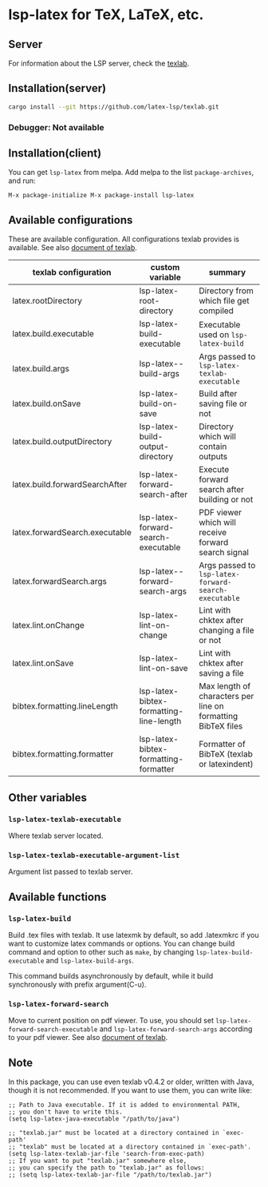 lsp-latex for TeX, LaTeX, etc.
==========

## Server
For information about the LSP server, check the [texlab](https://texlab.netlify.app/).

## Installation(server)
``` bash
cargo install --git https://github.com/latex-lsp/texlab.git
```
### Debugger: Not available

## Installation(client)
You can get `lsp-latex` from melpa. Add melpa to the list `package-archives`,
and run:
```
M-x package-initialize M-x package-install lsp-latex
```

## Available configurations
These are available configuration. All configurations texlab provides is available.
See also [document of texlab](https://texlab.netlify.app/docs/reference/configuration).

| texlab configuration           | custom variable                         | summary                                                      |
|--------------------------------|-----------------------------------------|--------------------------------------------------------------|
| latex.rootDirectory            | lsp-latex-root-directory                | Directory from which file get compiled                       |
| latex.build.executable         | lsp-latex-build-executable              | Executable used on `lsp-latex-build`                         |
| latex.build.args               | lsp-latex--build-args                   | Args passed to `lsp-latex-texlab-executable`                 |
| latex.build.onSave             | lsp-latex-build-on-save                 | Build after saving file or not                               |
| latex.build.outputDirectory    | lsp-latex-build-output-directory        | Directory which will contain outputs                         |
| latex.build.forwardSearchAfter | lsp-latex-forward-search-after          | Execute forward search after building or not                 |
| latex.forwardSearch.executable | lsp-latex-forward-search-executable     | PDF viewer which will receive forward search signal          |
| latex.forwardSearch.args       | lsp-latex--forward-search-args          | Args passed to `lsp-latex-forward-search-executable`         |
| latex.lint.onChange            | lsp-latex-lint-on-change                | Lint with chktex after changing a file or not                |
| latex.lint.onSave              | lsp-latex-lint-on-save                  | Lint with chktex after saving a file                         |
| bibtex.formatting.lineLength   | lsp-latex-bibtex-formatting-line-length | Max length of characters per line on formatting BibTeX files |
| bibtex.formatting.formatter    | lsp-latex-bibtex-formatting-formatter   | Formatter of BibTeX (texlab or latexindent)                  |

## Other variables
### `lsp-latex-texlab-executable`
Where texlab server located.
### `lsp-latex-texlab-executable-argument-list`
Argument list passed to texlab server.


## Available functions
### `lsp-latex-build`
Build .tex files with texlab.
It use latexmk by default, so add .latexmkrc if you want to customize
latex commands or options. You can change build command and option to other
such as `make`, by changing `lsp-latex-build-executable` and
`lsp-latex-build-args`.

This command builds asynchronously by default, while it build synchronously
with prefix argument(C-u).

### `lsp-latex-forward-search`
Move to current position on pdf viewer.
To use, you should set `lsp-latex-forward-search-executable` and
`lsp-latex-forward-search-args` according to your pdf viewer.
See also [document of texlab](https://texlab.netlify.app/docs/installation/previewing).

## Note
In this package, you can use even texlab v0.4.2 or older, written with Java,
though it is not recommended. If you want to use them, you can write like:

``` emacs-lisp
;; Path to Java executable. If it is added to environmental PATH,
;; you don't have to write this.
(setq lsp-latex-java-executable "/path/to/java")

;; "texlab.jar" must be located at a directory contained in `exec-path'
;; "texlab" must be located at a directory contained in `exec-path'.
(setq lsp-latex-texlab-jar-file 'search-from-exec-path)
;; If you want to put "texlab.jar" somewhere else,
;; you can specify the path to "texlab.jar" as follows:
;; (setq lsp-latex-texlab-jar-file "/path/to/texlab.jar")
```
